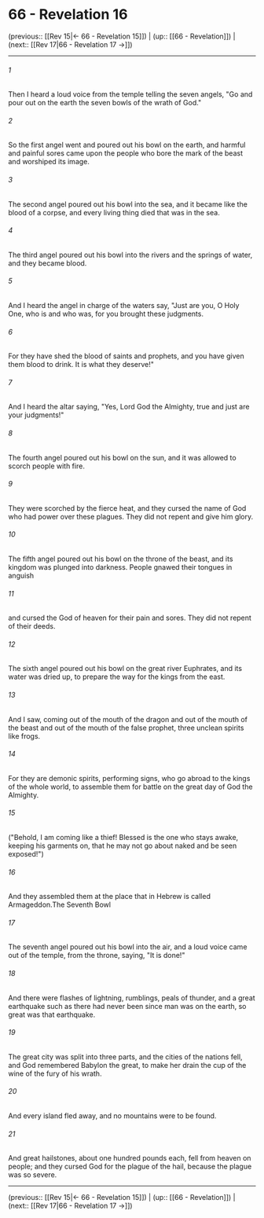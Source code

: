 # 66 - Revelation 16

(previous:: [[Rev 15|← 66 - Revelation 15]]) | (up:: [[66 - Revelation]]) | (next:: [[Rev 17|66 - Revelation 17 →]])

***


###### 1 
Then I heard a loud voice from the temple telling the seven angels, "Go and pour out on the earth the seven bowls of the wrath of God." 

###### 2 
So the first angel went and poured out his bowl on the earth, and harmful and painful sores came upon the people who bore the mark of the beast and worshiped its image. 

###### 3 
The second angel poured out his bowl into the sea, and it became like the blood of a corpse, and every living thing died that was in the sea. 

###### 4 
The third angel poured out his bowl into the rivers and the springs of water, and they became blood. 

###### 5 
And I heard the angel in charge of the waters say, "Just are you, O Holy One, who is and who was, for you brought these judgments. 

###### 6 
For they have shed the blood of saints and prophets, and you have given them blood to drink. It is what they deserve!" 

###### 7 
And I heard the altar saying, "Yes, Lord God the Almighty, true and just are your judgments!" 

###### 8 
The fourth angel poured out his bowl on the sun, and it was allowed to scorch people with fire. 

###### 9 
They were scorched by the fierce heat, and they cursed the name of God who had power over these plagues. They did not repent and give him glory. 

###### 10 
The fifth angel poured out his bowl on the throne of the beast, and its kingdom was plunged into darkness. People gnawed their tongues in anguish 

###### 11 
and cursed the God of heaven for their pain and sores. They did not repent of their deeds. 

###### 12 
The sixth angel poured out his bowl on the great river Euphrates, and its water was dried up, to prepare the way for the kings from the east. 

###### 13 
And I saw, coming out of the mouth of the dragon and out of the mouth of the beast and out of the mouth of the false prophet, three unclean spirits like frogs. 

###### 14 
For they are demonic spirits, performing signs, who go abroad to the kings of the whole world, to assemble them for battle on the great day of God the Almighty. 

###### 15 
("Behold, I am coming like a thief! Blessed is the one who stays awake, keeping his garments on, that he may not go about naked and be seen exposed!") 

###### 16 
And they assembled them at the place that in Hebrew is called Armageddon.The Seventh Bowl 

###### 17 
The seventh angel poured out his bowl into the air, and a loud voice came out of the temple, from the throne, saying, "It is done!" 

###### 18 
And there were flashes of lightning, rumblings, peals of thunder, and a great earthquake such as there had never been since man was on the earth, so great was that earthquake. 

###### 19 
The great city was split into three parts, and the cities of the nations fell, and God remembered Babylon the great, to make her drain the cup of the wine of the fury of his wrath. 

###### 20 
And every island fled away, and no mountains were to be found. 

###### 21 
And great hailstones, about one hundred pounds each, fell from heaven on people; and they cursed God for the plague of the hail, because the plague was so severe.

***

(previous:: [[Rev 15|← 66 - Revelation 15]]) | (up:: [[66 - Revelation]]) | (next:: [[Rev 17|66 - Revelation 17 →]])
